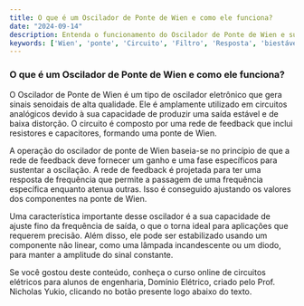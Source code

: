 ```yaml
---
title: O que é um Oscilador de Ponte de Wien e como ele funciona?
date: "2024-09-14"
description: Entenda o funcionamento do Oscilador de Ponte de Wien e sua importância em circuitos analógicos.
keywords: ['Wien', 'ponte', 'Circuito', 'Filtro', 'Resposta', 'biestável', 'Analógico']
---
```


### O que é um Oscilador de Ponte de Wien e como ele funciona?

O Oscilador de Ponte de Wien é um tipo de oscilador eletrônico que gera sinais senoidais de alta qualidade. Ele é amplamente utilizado em circuitos analógicos devido à sua capacidade de produzir uma saída estável e de baixa distorção. O circuito é composto por uma rede de feedback que inclui resistores e capacitores, formando uma ponte de Wien.

A operação do oscilador de ponte de Wien baseia-se no princípio de que a rede de feedback deve fornecer um ganho e uma fase específicos para sustentar a oscilação. A rede de feedback é projetada para ter uma resposta de frequência que permite a passagem de uma frequência específica enquanto atenua outras. Isso é conseguido ajustando os valores dos componentes na ponte de Wien.

Uma característica importante desse oscilador é a sua capacidade de ajuste fino da frequência de saída, o que o torna ideal para aplicações que requerem precisão. Além disso, ele pode ser estabilizado usando um componente não linear, como uma lâmpada incandescente ou um diodo, para manter a amplitude do sinal constante.

Se você gostou deste conteúdo, conheça o curso online de circuitos elétricos para alunos de engenharia, Domínio Elétrico, criado pelo Prof. Nicholas Yukio, clicando no botão presente logo abaixo do texto.